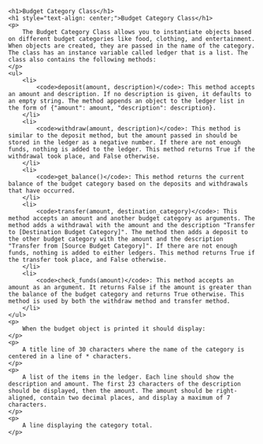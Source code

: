     <h1>Budget Category Class</h1>
    <h1 style="text-align: center;">Budget Category Class</h1>
    <p>
        The Budget Category Class allows you to instantiate objects based on different budget categories like food, clothing, and entertainment. When objects are created, they are passed in the name of the category. The class has an instance variable called ledger that is a list. The class also contains the following methods:
    </p>
    <ul>
        <li>
            <code>deposit(amount, description)</code>: This method accepts an amount and description. If no description is given, it defaults to an empty string. The method appends an object to the ledger list in the form of {"amount": amount, "description": description}.
        </li>
        <li>
            <code>withdraw(amount, description)</code>: This method is similar to the deposit method, but the amount passed in should be stored in the ledger as a negative number. If there are not enough funds, nothing is added to the ledger. This method returns True if the withdrawal took place, and False otherwise.
        </li>
        <li>
            <code>get_balance()</code>: This method returns the current balance of the budget category based on the deposits and withdrawals that have occurred.
        </li>
        <li>
            <code>transfer(amount, destination_category)</code>: This method accepts an amount and another budget category as arguments. The method adds a withdrawal with the amount and the description "Transfer to [Destination Budget Category]". The method then adds a deposit to the other budget category with the amount and the description "Transfer from [Source Budget Category]". If there are not enough funds, nothing is added to either ledgers. This method returns True if the transfer took place, and False otherwise.
        </li>
        <li>
            <code>check_funds(amount)</code>: This method accepts an amount as an argument. It returns False if the amount is greater than the balance of the budget category and returns True otherwise. This method is used by both the withdraw method and transfer method.
        </li>
    </ul>
    <p>
        When the budget object is printed it should display:
    </p>
    <p>
        A title line of 30 characters where the name of the category is centered in a line of * characters.
    </p>
    <p>
        A list of the items in the ledger. Each line should show the description and amount. The first 23 characters of the description should be displayed, then the amount. The amount should be right-aligned, contain two decimal places, and display a maximum of 7 characters.
    </p>
    <p>
        A line displaying the category total.
    </p>

